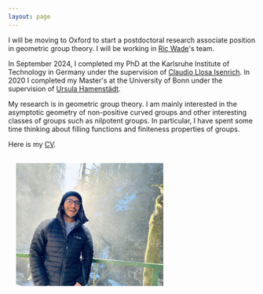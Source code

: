 ```yaml
---
layout: page  
---
```


I will be moving to Oxford to start a postdoctoral research associate position in geometric group theory. I will be working in [Ric Wade](https://people.maths.ox.ac.uk/wade/index.html#)'s team.

In September 2024, I completed my PhD at the Karlsruhe Institute of Technology in Germany under the supervision of [Claudio Llosa Isenrich](https://www.math.kit.edu/user/llosa/index.html). In 2020 I completed my Master's at the University of Bonn under the supervision of [Ursula Hamenstädt](https://www.math.uni-bonn.de/people/ursula/). <!--Before that, in 2018, I obtained my Bachelor's at the National Autonomous University of Mexico (UNAM) under the supervision of Carlos Prieto.-->

My research is in geometric group theory. I am mainly interested in the asymptotic geometry of non-positive curved groups and other interesting classes of groups such as nilpotent groups. In particular, I have spent some time thinking about filling functions and finiteness properties of groups.

Here is my <a href="CV_JeronimoGarcia-Mejia.pdf">CV</a>.

<!--I will be moving to Oxford to start be a postdoctoral research associate in geometric group theory, working in [Ric Wade](https://people.maths.ox.ac.uk/wade/index.html#)'s team.-->

<img align="left" width="300" height="250" style="margin:16px;" src="IMG_4313.jpeg">

